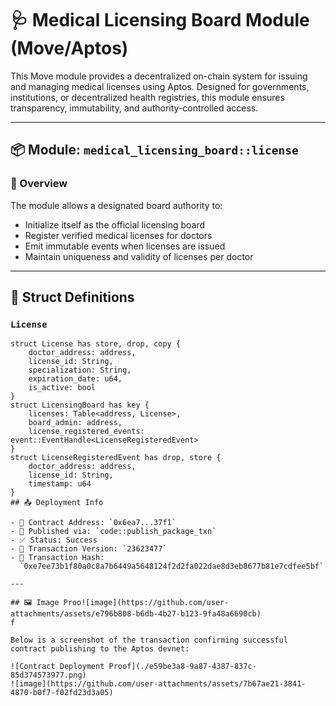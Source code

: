 # 🩺 Medical Licensing Board Module (Move/Aptos)

This Move module provides a decentralized on-chain system for issuing and managing medical licenses using Aptos. Designed for governments, institutions, or decentralized health registries, this module ensures transparency, immutability, and authority-controlled access.

---

## 📦 Module: `medical_licensing_board::license`

### 📌 Overview

The module allows a designated board authority to:

- Initialize itself as the official licensing board  
- Register verified medical licenses for doctors  
- Emit immutable events when licenses are issued  
- Maintain uniqueness and validity of licenses per doctor  

---

## 🧱 Struct Definitions

### `License`

```move
struct License has store, drop, copy {
    doctor_address: address,
    license_id: String,
    specialization: String,
    expiration_date: u64,
    is_active: bool
}
struct LicensingBoard has key {
    licenses: Table<address, License>,
    board_admin: address,
    license_registered_events: event::EventHandle<LicenseRegisteredEvent>
}
struct LicenseRegisteredEvent has drop, store {
    doctor_address: address,
    license_id: String,
    timestamp: u64
}
## 📤 Deployment Info

- 📜 Contract Address: `0x6ea7...37f1`  
- 🔁 Published via: `code::publish_package_txn`  
- ✅ Status: Success  
- 🔗 Transaction Version: `23623477`  
- 🧾 Transaction Hash:  
  `0xe7ee73b1f80a0c8a7b6449a5648124f2d2fa022dae8d3eb8677b81e7cdfee5bf`

---

## 🖼 Image Proo![image](https://github.com/user-attachments/assets/e796b808-b6db-4b27-b123-9fa48a6690cb)
f

Below is a screenshot of the transaction confirming successful contract publishing to the Aptos devnet:

![Contract Deployment Proof](./e59be3a8-9a87-4387-837c-85d374573977.png)
![image](https://github.com/user-attachments/assets/7b67ae21-3841-4870-b0f7-f02fd23d3a05)



